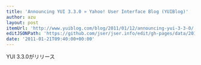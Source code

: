 ```yaml
---
title: 'Announcing YUI 3.3.0 » Yahoo! User Interface Blog (YUIBlog)'
author: azu
layout: post
itemUrl: 'http://www.yuiblog.com/blog/2011/01/12/announcing-yui-3-3-0/'
editJSONPath: 'https://github.com/jser/jser.info/edit/gh-pages/data/2011/01/index.json'
date: '2011-01-21T09:40:00+00:00'
---
```

YUI 3.3.0がリリース
